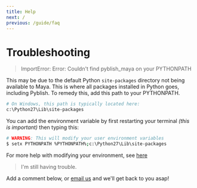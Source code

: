 ```yaml
---
title: Help
next: /
previous: /guide/faq
---
```


# Troubleshooting

> ImportError: Error: Couldn't find pyblish_maya on your PYTHONPATH

This may be due to the default Python `site-packages` directory not being available to Maya. This is where all packages installed in Python goes, including Pyblish. To remedy this, add this path to your PYTHONPATH.

```bash
# On Windows, this path is typically located here:
c:\Python27\Lib\site-packages
```

You can add the environment variable by first restarting your terminal *(this is important)* then typing this:

```bash
# WARNING: This will modify your user environment variables
$ setx PYTHONPATH %PYTHONPATH%;c:\Python27\Lib\site-packages
```

For more help with modifying your environment, see [here][var]

[var]: https://github.com/abstractfactory/pyblish/wiki/Adding-an-environment-variable


> I'm still having trouble.

Add a comment below, or [email us][email] and we'll get back to you asap!

[email]: mailto:marcus@abstractfactory.io
